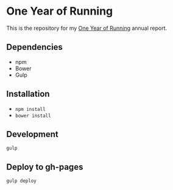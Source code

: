 # One Year of Running

This is the repository for my [One Year of Running](http://gastonfig.com/one-year-of-running/) annual report.

## Dependencies
- npm
- Bower
- Gulp

## Installation
- `npm install`
- `bower install`

## Development
`gulp`

## Deploy to gh-pages
`gulp deploy`
